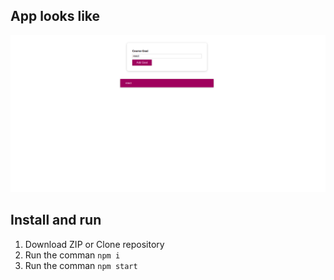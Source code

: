 ## App looks like

![appscreen](public/img/appscreen.png)

## Install and run 

1. Download ZIP or Clone repository
2. Run the comman `npm i`
3. Run the comman `npm start`
